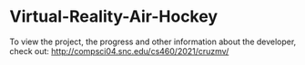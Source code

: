 # Virtual-Reality-Air-Hockey
To view the project, the progress and other information about the developer, check out: http://compsci04.snc.edu/cs460/2021/cruzmv/
